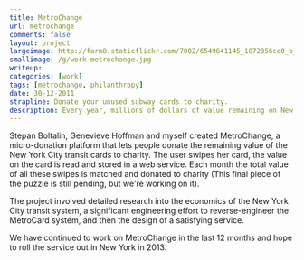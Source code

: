 ```yaml
---
title: MetroChange
url: metrochange
comments: false
layout: project
largeimage: http://farm8.staticflickr.com/7002/6549641145_1072356ce0_b_d.jpg
smallimage: /g/work-metrochange.jpg
writeup: 
categories: [work]
tags: [metrochange, philanthropy]
date: 30-12-2011
strapline: Donate your unused subway cards to charity.
description: Every year, millions of dollars of value remaining on New York City transit cards is lost or discarded. What if that value could be put to an alternative use?  
---
```

Stepan Boltalin, Genevieve Hoffman and myself created MetroChange, a micro-donation platform that lets people donate the remaining value of the New York City transit cards to charity. The user swipes her card, the value on the card is read and stored in a web service. Each month the total value of all these swipes is matched and donated to charity (This final piece of the puzzle is still pending, but we're working on it).

The project involved detailed research into the economics of the New York City transit system, a significant engineering effort to reverse-engineer the MetroCard system, and then the design of a satisfying service.

We have continued to work on MetroChange in the last 12 months and hope to roll the service out in New York in 2013.